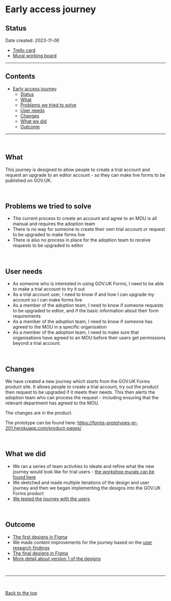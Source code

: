 # Early access journey

## Status

Date created: *2023-11-06*  

- [Trello card](https://trello.com/c/I8HETm57/1041-design-the-early-access-upgrade-mou-journey-ready-for-user-research "Trello card")
- [Mural working board](https://app.mural.co/t/gaap0347/m/gaap0347/1691659258399/af093136c3f86be05860120cb92d6810e98f3643?sender=u61ceb93b0f861033ca7c7448 "Mural working board")

___

## Contents

- [Early access journey](#early-access-journey)
  - [Status](#status)
  - [What](#what)
  - [Problems we tried to solve](#problems-we-tried-to-solve)
  - [User needs](#user-needs)
  - [Changes](#changes)
  - [What we did](#what-we-did)
  - [Outcome](#outcome)

___
<br>

## What
This journey is designed to allow people to create a trial account and request an upgrade to an editor account - so they can make live forms to be published on GOV.UK. 

<br>

## Problems we tried to solve
* The current process to create an account and agree to an MOU is all manual and requires the adoption team
* There is no way for someone to create their own trial account or request to be upgraded to make forms live
* There is also no process in place for the adoption team to receive requests to be upgraded to editor

<br>

## User needs 
 * As someone who is interested in using GOV.UK Forms, I need to be able to make a trial account to try it out
 * As a trial account user, I need to know if and how I can upgrade my account so I can make forms live
 * As a member of the adoption team, I need to know if someone requests to be upgraded to editor, and if the basic information about their form requirements
 * As a member of the adoption team, I need to know if someone has agreed to the MOU in a specific organisation 
 * As a member of the adoption team, I need to make sure that organisations have agreed to an MOU before their users get permissions beyond a trial account.

<br>


## Changes
We have created a new journey which starts from the GOV.UK Forms product site. It allows people to create a trial account, try out the product then request to be upgraded if it meets their needs. This then alerts the adoption team who can process the request - including ensuring that the relevant department has agreed to the MOU. 

The changes are in the product. 

The prototype can be found here: https://forms-prototypes-pr-201.herokuapp.com/product-pages/ 

<br>

## What we did 
* We ran a series of team activities to ideate and refine what the new journey would look like for trial users - [the workshop murals can be found here](https://app.mural.co/t/gaap0347/m/gaap0347/1691659258399/af093136c3f86be05860120cb92d6810e98f3643?sender=u61ceb93b0f861033ca7c7448 "Workshops can be found here") 
* We sketched and made multiple iterations of the design and user journey and then we began implementing the designs into the GOV.UK Forms product
* [We tested the journey with the users](https://docs.google.com/presentation/d/1Sd4y8xXPDyxw_yThsA5qNmatAqjb-rpYvctYMflgCJQ/edit)

<br>

## Outcome 
* [The first designs in Figma](https://www.figma.com/file/pCN39S9tIDlgicZ05Nj47J/Early-Access?type=design&node-id=2110-19661&mode=design&t=3CgASyj0vo7AUwtW-4)
* We made content improvements for the journey based on the [user research findings](https://docs.google.com/presentation/d/1Sd4y8xXPDyxw_yThsA5qNmatAqjb-rpYvctYMflgCJQ/edit#slide=id.g1e7dce5d897_0_37)
* [The final designs in Figma](https://www.figma.com/file/pCN39S9tIDlgicZ05Nj47J/Early-Access?type=design&node-id=2110-19662&mode=design&t=3CgASyj0vo7AUwtW-4)
* [More detail about version 1 of the designs](version-1.md) 

<br>

___

<br>

[Back to the top](#early-access-journey)
